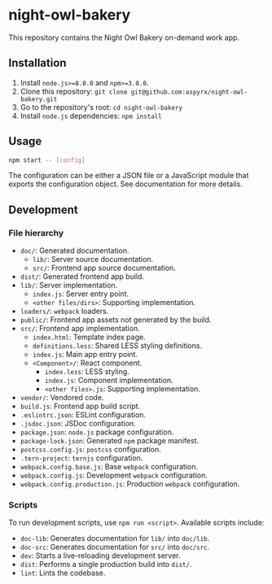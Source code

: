 # night-owl-bakery

This repository contains the Night Owl Bakery on-demand work app.


## Installation

1. Install `node.js>=8.0.0` and `npm>=3.0.0`.
2. Clone this repository:
   `git clone git@github.com:aspyrx/night-owl-bakery.git`
3. Go to the repository's root: `cd night-owl-bakery`
4. Install `node.js` dependencies: `npm install`


## Usage

```sh
npm start -- [config]
```

The configuration can be either a JSON file or a JavaScript module that exports
the configuration object. See documentation for more details.


## Development

### File hierarchy

- `doc/`: Generated documentation.
    - `lib/`: Server source documentation.
    - `src/`: Frontend app source documentation.
- `dist/`: Generated frontend app build.
- `lib/`: Server implementation.
    - `index.js`: Server entry point.
    - `<other files/dirs>`: Supporting implementation.
- `loaders/`: `webpack` loaders.
- `public/`: Frontend app assets not generated by the build.
- `src/`: Frontend app implementation.
    - `index.html`: Template index page.
    - `definitions.less`: Shared LESS styling definitions.
    - `index.js`: Main app entry point.
    - `<Component>/`: React component.
        - `index.less`: LESS styling.
        - `index.js`: Component implementation.
        - `<other files>.js`: Supporting implementation.
- `vendor/`: Vendored code.
- `build.js`: Frontend app build script.
- `.eslintrc.json`: ESLint configuration.
- `.jsdoc.json`: JSDoc configuration.
- `package.json`: `node.js` package configuration.
- `package-lock.json`: Generated `npm` package manifest.
- `postcss.config.js`: `postcss` configuration.
- `.tern-project`: `ternjs` configuration.
- `webpack.config.base.js`: Base `webpack` configuration.
- `webpack.config.js`: Development `webpack` configuration.
- `webpack.config.production.js`: Production `webpack` configuration.

### Scripts

To run development scripts, use `npm run <script>`. Available scripts include:

- `doc-lib`: Generates documentation for `lib/` into `doc/lib`.
- `doc-src`: Generates documentation for `src/` into `doc/src`.
- `dev`: Starts a live-reloading development server.
- `dist`: Performs a single production build into `dist/`.
- `lint`: Lints the codebase.

